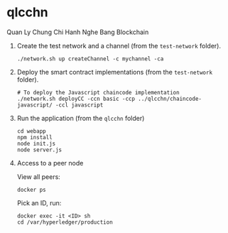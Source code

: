 # qlcchn
Quan Ly Chung Chi Hanh Nghe Bang Blockchain

1. Create the test network and a channel (from the `test-network` folder).
   ```
   ./network.sh up createChannel -c mychannel -ca
   ```
2. Deploy the smart contract implementations (from the `test-network` folder).
   ```
   # To deploy the Javascript chaincode implementation
   ./network.sh deployCC -ccn basic -ccp ../qlcchn/chaincode-javascript/ -ccl javascript
   ```

3. Run the application (from the `qlcchn` folder)

   ```
   cd webapp
   npm install
   node init.js
   node server.js
   ```

4. Access to a peer node

   View all peers:

   ```
   docker ps
   ```

   Pick an ID, run:
   ```
   docker exec -it <ID> sh
   cd /var/hyperledger/production
   ```